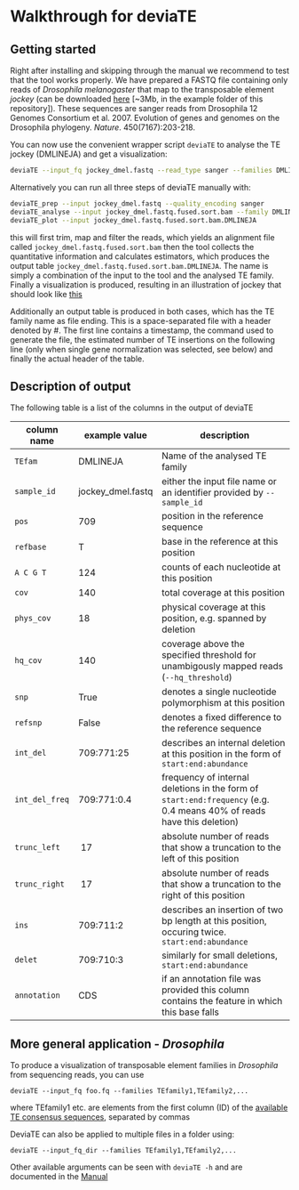 # Walkthrough for deviaTE

## Getting started

Right after installing and skipping through the manual we recommend to test that the tool works properly. 
We have prepared a FASTQ file containing only reads of *Drosophila melanogaster* that map to the transposable element *jockey* 
(can be downloaded [here](https://github.com/W-L/deviaTE/blob/master/example/jockey_dmel.fastq) [~3Mb, in the example folder of this repository]).
These sequences are sanger reads from Drosophila 12 Genomes Consortium et al. 2007. Evolution of genes and genomes on the Drosophila phylogeny. *Nature*. 450(7167):203-218.

You can now use the convenient wrapper script `deviaTE` to analyse the TE jockey (DMLINEJA) and get a visualization:

```bash
deviaTE --input_fq jockey_dmel.fastq --read_type sanger --families DMLINEJA
```

Alternatively you can run all three steps of deviaTE manually with: 

```bash
deviaTE_prep --input jockey_dmel.fastq --quality_encoding sanger
deviaTE_analyse --input jockey_dmel.fastq.fused.sort.bam --family DMLINEJA
deviaTE_plot --input jockey_dmel.fastq.fused.sort.bam.DMLINEJA
```

this will first trim, map and filter the reads, which yields an alignment file called `jockey_dmel.fastq.fused.sort.bam`
then the tool collects the quantitative information and calculates estimators, which produces the output table `jockey_dmel.fastq.fused.sort.bam.DMLINEJA`.
The name is simply a combination of the input to the tool and the analysed TE family.
Finally a visualization is produced, resulting in an illustration of jockey that should look like [this](https://github.com/W-L/deviaTE/blob/master/example/jockey_dmel.fastq.DMLINEJA.pdf)

Additionally an output table is produced in both cases, which has the TE family name as file ending. 
This is a space-separated file with a header denoted by #. The first line contains a timestamp, the command used to generate the file,
the estimated number of TE insertions on the following line (only when single gene normalization was selected, see below)
and finally the actual header of the table. 

## Description of output

The following table is a list of the columns in the output of deviaTE

column name | example value | description
--- | --- | ---
`TEfam` | DMLINEJA | Name of the analysed TE family
`sample_id` | jockey_dmel.fastq | either the input file name or an identifier provided by `--sample_id`
`pos` | 709 | position in the reference sequence
`refbase` | T | base in the reference at this position
`A C G T` | 124 | counts of each nucleotide at this position
`cov` | 140 | total coverage at this position
`phys_cov` | 18 | physical coverage at this position, e.g. spanned by deletion
`hq_cov` | 140 | coverage above the specified threshold for unambigously mapped reads (`--hq_threshold`)
`snp` | True | denotes a single nucleotide polymorphism at this position
`refsnp` | False | denotes a fixed difference to the reference sequence
`int_del` | 709:771:25 | describes an internal deletion at this position in the form of `start:end:abundance`
`int_del_freq` | 709:771:0.4 | frequency of internal deletions in the form of `start:end:frequency` (e.g. 0.4 means 40% of reads have this deletion)
`trunc_left` | 17 | absolute number of reads that show a truncation to the left of this position
`trunc_right` | 17 | absolute number of reads that show a truncation to the right of this position
`ins` | 709:711:2 | describes an insertion of two bp length at this position, occuring twice. `start:end:abundance`
`delet` | 709:710:3 | similarly for small deletions, `start:end:abundance`
`annotation` | CDS | if an annotation file was provided this column contains the feature in which this base falls



## More general application - *Drosophila*

To produce a visualization of transposable element families in *Drosophila* from sequencing reads, you can use

```deviaTE --input_fq foo.fq --families TEfamily1,TEfamily2,...```

where TEfamily1 etc. are elements from the first column (ID) of the [available TE consensus sequences](https://github.com/W-L/deviaTE/blob/master/deviaTE/lib/te_table), separated by commas

DeviaTE can also be applied to multiple files in a folder using:

```deviaTE --input_fq_dir --families TEfamily1,TEfamily2,...```

Other available arguments can be seen with ```deviaTE -h``` and are documented in the [Manual](https://github.com/W-L/deviaTE/blob/master/doc/MANUAL.md) 



